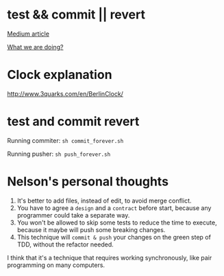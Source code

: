 # test && commit || revert

[Medium article](https://medium.com/@kentbeck_7670/test-commit-revert-870bbd756864)

[What we are doing?](https://medium.com/@kentbeck_7670/limbo-on-the-cheap-e4cfae840330)

# Clock explanation

http://www.3quarks.com/en/BerlinClock/

# test and commit revert

Running commiter: ```sh commit_forever.sh```

Running pusher: ```sh push_forever.sh```

# Nelson's personal thoughts

1. It's better to add files, instead of edit, to avoid merge conflict.
2. You have to agree a `design` and a `contract` before start, because any programmer could take a separate way.
3. You won't be allowed to skip some tests to reduce the time to execute, because it maybe will push some breaking changes.
4. This technique will `commit & push` your changes on the green step of TDD, without the refactor needed.

I think that it's a technique that requires working synchronously, like pair programming on many computers.
